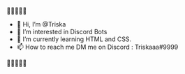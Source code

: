 🌌🔥🌟🚀🎨

- 👋 Hi, I’m @Triska
- 👀 I’m interested in Discord Bots
- 🌱 I’m currently learning HTML and CSS.
- 📫 How to reach me DM me on Discord : Triskaaa#9999

🌌🔥🌟🚀🎨
